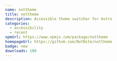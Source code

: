 ```yaml
---
name: nottheme
title: nottheme
description: Accessible theme switcher for Astro
categories:
  - accessibility
  - recent
npmUrl: https://www.npmjs.com/package/nottheme
homepageUrl: https://github.com/NotNite/nottheme
badge: new
downloads: 189
---
```

